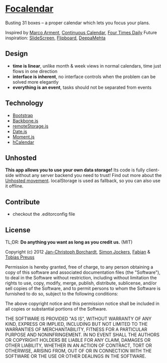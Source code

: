 # [Focalendar](http://focalendar.com)

Busting 31 boxes – a proper calendar which lets you focus your plans.

Inspired by [Marco Arment](http://www.marco.org/2010/03/28/more-ideas-than-time-logarithmic-calendar-view), [Continuous Calendar](http://madebyevan.com/calendar), [Four Times Daily](http://fourtimesdaily.com)
Future inspiration: [SlideScreen](http://slidescreenhome.com), [Flipboard](http://flipboard.com), [DeepaMehta](http://deepamehta.de/en)



## Design

* **time is linear**, unlike month & week views in normal calendars, time just flows in one direction
* **interface is inherent**, no interface controls when the problem can be solved more elegantly
* **everything is an event**, tasks should not be separated from events



## Technology

* [Bootstrap](http://twitter.github.com/bootstrap)
* [Backbone.js](http://documentcloud.github.com/backbone/)
* [remoteStorage.js](http://remotestoragejs.com)
* [Date.js](http://github.com/eric/Datejs)
* [Moment.js](http://momentjs.com)
* [hCalendar](http://microformats.org/wiki/hcalendar)



## Unhosted

**This app allows you to use your own data storage!** Its code is fully client-side without any server backend you need to trust! Find out more about the [Unhosted movement](http://unhosted.org). localStorage is used as fallback, so you can also use it offline.



## Contribute

* checkout the .editorconfig file



## License

TL;DR: **Do anything you want as long as you credit us.** (MIT)

Copyright (c) 2012 [Jan-Christoph Borchardt](http://jancborchardt.net), [Simon Jockers](http://simonjockers.com), [Fabian](http://filtercake.com) & [Tobias Preuss](http://weblog.avp-ptr.de)

Permission is hereby granted, free of charge, to any person obtaining a copy of this software and associated documentation files (the "Software"), to deal in the Software without restriction, including without limitation the rights to use, copy, modify, merge, publish, distribute, sublicense, and/or sell copies of the Software, and to permit persons to whom the Software is furnished to do so, subject to the following conditions:

The above copyright notice and this permission notice shall be included in all copies or substantial portions of the Software.

THE SOFTWARE IS PROVIDED "AS IS", WITHOUT WARRANTY OF ANY KIND, EXPRESS OR IMPLIED, INCLUDING BUT NOT LIMITED TO THE WARRANTIES OF MERCHANTABILITY, FITNESS FOR A PARTICULAR PURPOSE AND NONINFRINGEMENT. IN NO EVENT SHALL THE AUTHORS OR COPYRIGHT HOLDERS BE LIABLE FOR ANY CLAIM, DAMAGES OR OTHER LIABILITY, WHETHER IN AN ACTION OF CONTRACT, TORT OR OTHERWISE, ARISING FROM, OUT OF OR IN CONNECTION WITH THE SOFTWARE OR THE USE OR OTHER DEALINGS IN THE SOFTWARE.
